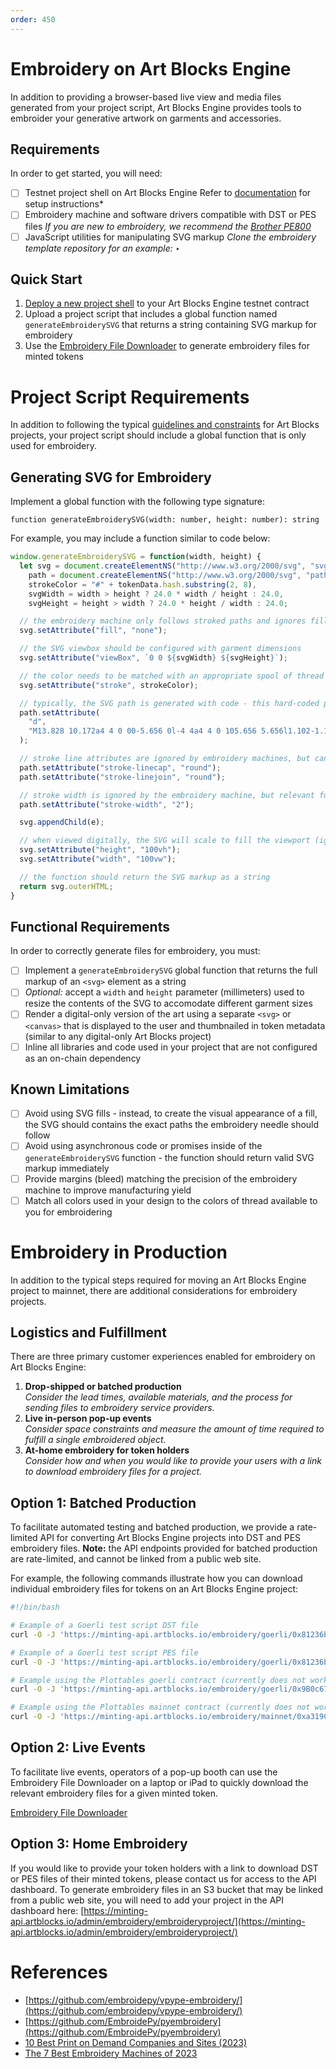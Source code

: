```yaml
---
order: 450
---
```


# Embroidery on Art Blocks Engine

In addition to providing a browser-based live view and media files generated from your project script, Art Blocks Engine provides tools to embroider your generative artwork on garments and accessories.

## Requirements

In order to get started, you will need:

- [ ]  Testnet project shell on Art Blocks Engine
Refer to [documentation](https://docs.artblocks.io/creator-docs/art-blocks-engine-onboarding/art-blocks-engine-101/engine-project-launch/) for setup instructions*
- [ ]  Embroidery machine and software drivers compatible with DST or PES files
*If you are new to embroidery, we recommend the [Brother PE800](https://www.amazon.com/dp/B07C7HNX92?tag=thesprucecrafts-onsite-prod-20&linkCode=ogi&th=1&ascsubtag=4171238%7Cne17ef55f56ef441eb2184399ae4d1dd615%7CB07C7HNX92)*
- [ ]  JavaScript utilities for manipulating SVG markup
*Clone the embroidery template repository for an example: ‣*

## Quick Start

1. [Deploy a new project shell](https://docs.artblocks.io/creator-docs/art-blocks-engine-onboarding/art-blocks-engine-101/engine-project-launch/) to your Art Blocks Engine testnet contract
2. Upload a project script that includes a global function named `generateEmbroiderySVG` that returns a string containing SVG markup for embroidery
3. Use the [Embroidery File Downloader](https://minting-api.artblocks.io/embroidery/downloader) to generate embroidery files for minted tokens

# Project Script Requirements

In addition to following the typical [guidelines and constraints](https://docs.artblocks.io/creator-docs/creator-onboarding/readme/#guidelines-and-constraints) for Art Blocks projects, your project script should include a global function that is only used for embroidery.

## Generating SVG for Embroidery

Implement a global function with the following type signature:

```tsx
function generateEmbroiderySVG(width: number, height: number): string
```

For example, you may include a function similar to code below:

```jsx
window.generateEmbroiderySVG = function(width, height) {
  let svg = document.createElementNS("http://www.w3.org/2000/svg", "svg"),
    path = document.createElementNS("http://www.w3.org/2000/svg", "path"),
    strokeColor = "#" + tokenData.hash.substring(2, 8),
    svgWidth = width > height ? 24.0 * width / height : 24.0,
    svgHeight = height > width ? 24.0 * height / width : 24.0;

  // the embroidery machine only follows stroked paths and ignores fills
  svg.setAttribute("fill", "none");

  // the SVG viewbox should be configured with garment dimensions
  svg.setAttribute("viewBox", `0 0 ${svgWidth} ${svgHeight}`);

  // the color needs to be matched with an appropriate spool of thread loaded in the embroidery machine
  svg.setAttribute("stroke", strokeColor);

  // typically, the SVG path is generated with code - this hard-coded path is only a simple example
  path.setAttribute(
    "d",
    "M13.828 10.172a4 4 0 00-5.656 0l-4 4a4 4 0 105.656 5.656l1.102-1.101m-.758-4.899a4 4 0 005.656 0l4-4a4 4 0 00-5.656-5.656l-1.1 1.1",
  );

  // stroke line attributes are ignored by embroidery machines, but can make a design more appealing when viewed digitally
  path.setAttribute("stroke-linecap", "round");
  path.setAttribute("stroke-linejoin", "round");

  // stroke width is ignored by the embroidery machine, but relevant for human viewers
  path.setAttribute("stroke-width", "2");

  svg.appendChild(e);

  // when viewed digitally, the SVG will scale to fill the viewport (ignored by embroidery machine)
  svg.setAttribute("height", "100vh");
  svg.setAttribute("width", "100vw");

  // the function should return the SVG markup as a string
  return svg.outerHTML;
}
```

## Functional Requirements

In order to correctly generate files for embroidery, you must:

- [ ]  Implement a `generateEmbroiderySVG` global function that returns the full markup of an `<svg>` element as a string
- [ ]  *Optional:* accept a `width` and `height` parameter (millimeters) used to resize the contents of the SVG to accomodate different garment sizes
- [ ]  Render a digital-only version of the art using a separate `<svg>` or `<canvas>` that is displayed to the user and thumbnailed in token metadata (similar to any digital-only Art Blocks project)
- [ ]  Inline all libraries and code used in your project that are not configured as an on-chain dependency

## Known Limitations

- [ ]  Avoid using SVG fills - instead, to create the visual appearance of a fill, the SVG should contains the exact paths the embroidery needle should follow
- [ ]  Avoid using asynchronous code or promises inside of the `generateEmbroiderySVG` function - the function should return valid SVG markup immediately
- [ ]  Provide margins (bleed) matching the precision of the embroidery machine to improve manufacturing yield
- [ ]  Match all colors used in your design to the colors of thread available to you for embroidering

# Embroidery in Production

In addition to the typical steps required for moving an Art Blocks Engine project to mainnet, there are additional considerations for embroidery projects.

## Logistics and Fulfillment

There are three primary customer experiences enabled for embroidery on Art Blocks Engine:

1. **Drop-shipped or batched production**  
*Consider the lead times, available materials, and the process for sending files to embroidery service providers.*
2. **Live in-person pop-up events**  
*Consider space constraints and measure the amount of time required to fulfill a single embroidered object.*
3. **At-home embroidery for token holders**  
*Consider how and when you would like to provide your users with a link to download embroidery files for a project.*

## Option 1: Batched Production

To facilitate automated testing and batched production, we provide a rate-limited API for converting Art Blocks Engine projects into DST and PES embroidery files. **Note:** the API endpoints provided for batched production are rate-limited, and cannot be linked from a public web site.

For example, the following commands illustrate how you can download individual embroidery files for tokens on an Art Blocks Engine project:

```bash
#!/bin/bash

# Example of a Goerli test script DST file
curl -O -J 'https://minting-api.artblocks.io/embroidery/goerli/0x81236b5A105d3ad6B56aC41a03E1Fd8893A08859/3000000.dst'

# Example of a Goerli test script PES file
curl -O -J 'https://minting-api.artblocks.io/embroidery/goerli/0x81236b5A105d3ad6B56aC41a03E1Fd8893A08859/3000000.pes?width_mm=400&height_mm=400'

# Example using the Plottables goerli contract (currently does not work because the token isn't embroiderable)
curl -O -J 'https://minting-api.artblocks.io/embroidery/goerli/0x9B0c67496Be8c6422fED0372be7a87707e3a6F09/4000003.dst?width_mm=400&height_mm=400'

# Example using the Plottables mainnet contract (currently does not work because the token isn't embroiderable)
curl -O -J 'https://minting-api.artblocks.io/embroidery/mainnet/0xa319C382a702682129fcbF55d514E61a16f97f9c/2000001.dst?width_mm=400&height_mm=400'
```

## Option 2: Live Events

To facilitate live events, operators of a pop-up booth can use the Embroidery File Downloader on a laptop or iPad to quickly download the relevant embroidery files for a given minted token. 

[Embroidery File Downloader](https://minting-api.artblocks.io/embroidery/downloader)

## Option 3: Home Embroidery

If you would like to provide your token holders with a link to download DST or PES files of their minted tokens, please contact us for access to the API dashboard. To generate embroidery files in an S3 bucket that may be linked from a public web site, you will need to add your project in the API dashboard here: [https://minting-api.artblocks.io/admin/embroidery/embroideryproject/](https://minting-api.artblocks.io/admin/embroidery/embroideryproject/)

# References

- [https://github.com/embroidepy/vpype-embroidery/](https://github.com/embroidepy/vpype-embroidery/)
- [https://github.com/EmbroidePy/pyembroidery](https://github.com/EmbroidePy/pyembroidery)
- [10 Best Print on Demand Companies and Sites (2023)](https://www.shopify.com/blog/print-on-demand-companies)
- [The 7 Best Embroidery Machines of 2023](https://www.thesprucecrafts.com/best-embroidery-machines-4171238)
